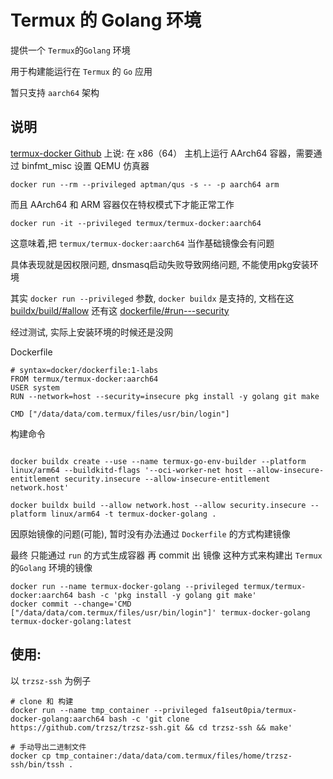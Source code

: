 # Termux 的 Golang 环境
提供一个 `Termux`的`Golang` 环境  

用于构建能运行在 `Termux` 的 `Go` 应用  

暂只支持 `aarch64` 架构

## 说明

[termux-docker Github](https://github.com/termux/termux-docker/) 上说: 在 x86（64） 主机上运行 AArch64 容器，需要通过 binfmt_misc 设置 QEMU 仿真器  

```shell
docker run --rm --privileged aptman/qus -s -- -p aarch64 arm
```

而且 AArch64 和 ARM 容器仅在特权模式下才能正常工作

```shell
docker run -it --privileged termux/termux-docker:aarch64
```

这意味着,把 `termux/termux-docker:aarch64` 当作基础镜像会有问题

具体表现就是因权限问题, dnsmasq启动失败导致网络问题, 不能使用pkg安装环境

其实 `docker run --privileged` 参数, `docker buildx` 是支持的, 文档在这 [buildx/build/#allow](https://docs.docker.com/reference/cli/docker/buildx/build/#allow)
还有这 [dockerfile/#run---security](https://docs.docker.com/reference/dockerfile/#run---security)

经过测试, 实际上安装环境的时候还是没网

Dockerfile
```shell 
# syntax=docker/dockerfile:1-labs
FROM termux/termux-docker:aarch64
USER system
RUN --network=host --security=insecure pkg install -y golang git make

CMD ["/data/data/com.termux/files/usr/bin/login"]

```

构建命令
```shell

docker buildx create --use --name termux-go-env-builder --platform linux/arm64 --buildkitd-flags '--oci-worker-net host --allow-insecure-entitlement security.insecure --allow-insecure-entitlement network.host'

docker buildx build --allow network.host --allow security.insecure --platform linux/arm64 -t termux-docker-golang .

```


因原始镜像的问题(可能), 暂时没有办法通过 `Dockerfile` 的方式构建镜像

最终 只能通过 `run` 的方式生成容器 再 commit 出 镜像 这种方式来构建出 `Termux`的`Golang` 环境的镜像

```shell
docker run --name termux-docker-golang --privileged termux/termux-docker:aarch64 bash -c 'pkg install -y golang git make'
docker commit --change='CMD ["/data/data/com.termux/files/usr/bin/login"]' termux-docker-golang termux-docker-golang:latest
```


## 使用:

以 `trzsz-ssh` 为例子

```
# clone 和 构建
docker run --name tmp_container --privileged fa1seut0pia/termux-docker-golang:aarch64 bash -c 'git clone https://github.com/trzsz/trzsz-ssh.git && cd trzsz-ssh && make'

# 手动导出二进制文件
docker cp tmp_container:/data/data/com.termux/files/home/trzsz-ssh/bin/tssh .
```